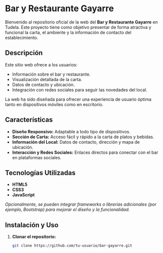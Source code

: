 # Bar y Restaurante Gayarre

Bienvenido al repositorio oficial de la web del **Bar y Restaurante Gayarre** en Tudela. Este proyecto tiene como objetivo presentar de forma atractiva y funcional la carta, el ambiente y la información de contacto del establecimiento.

## Descripción

Este sitio web ofrece a los usuarios:
- Información sobre el bar y restaurante.
- Visualización detallada de la carta.
- Datos de contacto y ubicación.
- Integración con redes sociales para seguir las novedades del local.

La web ha sido diseñada para ofrecer una experiencia de usuario óptima tanto en dispositivos móviles como en escritorio.

## Características

- **Diseño Responsivo:** Adaptable a todo tipo de dispositivos.
- **Sección de Carta:** Acceso fácil y rápido a la carta de platos y bebidas.
- **Información del Local:** Datos de contacto, dirección y mapa de ubicación.
- **Interacción y Redes Sociales:** Enlaces directos para conectar con el bar en plataformas sociales.

## Tecnologías Utilizadas

- **HTML5**
- **CSS3**
- **JavaScript**

*Opcionalmente, se pueden integrar frameworks o librerías adicionales (por ejemplo, Bootstrap) para mejorar el diseño y la funcionalidad.*

## Instalación y Uso

1. **Clonar el repositorio:**

   ```bash
   git clone https://github.com/tu-usuario/bar-gayarre.git
